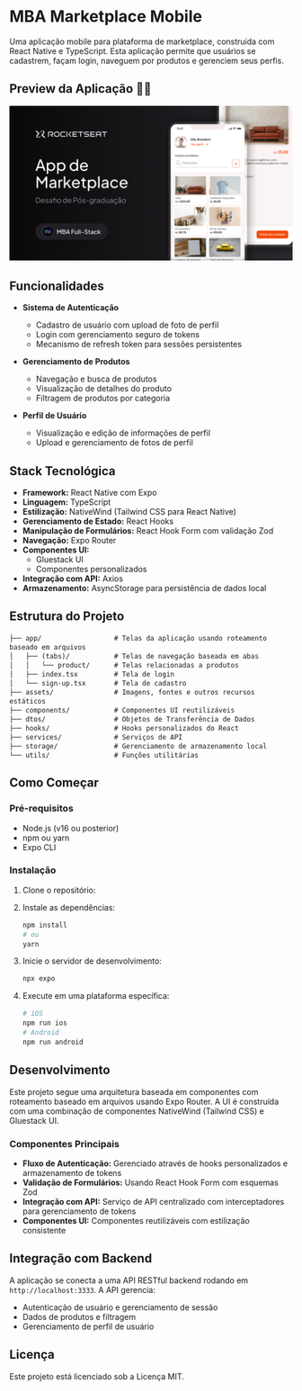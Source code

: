 # MBA Marketplace Mobile

Uma aplicação mobile para plataforma de marketplace, construída com React Native e TypeScript. Esta aplicação permite que usuários se cadastrem, façam login, naveguem por produtos e gerenciem seus perfis.

## Preview da Aplicação  👨‍🎨

![MarketPlace Mobile](home.png)

## Funcionalidades

- **Sistema de Autenticação**

  - Cadastro de usuário com upload de foto de perfil
  - Login com gerenciamento seguro de tokens
  - Mecanismo de refresh token para sessões persistentes

- **Gerenciamento de Produtos**

  - Navegação e busca de produtos
  - Visualização de detalhes do produto
  - Filtragem de produtos por categoria

- **Perfil de Usuário**
  - Visualização e edição de informações de perfil
  - Upload e gerenciamento de fotos de perfil

## Stack Tecnológica

- **Framework:** React Native com Expo
- **Linguagem:** TypeScript
- **Estilização:** NativeWind (Tailwind CSS para React Native)
- **Gerenciamento de Estado:** React Hooks
- **Manipulação de Formulários:** React Hook Form com validação Zod
- **Navegação:** Expo Router
- **Componentes UI:**
  - Gluestack UI
  - Componentes personalizados
- **Integração com API:** Axios
- **Armazenamento:** AsyncStorage para persistência de dados local

## Estrutura do Projeto

```
├── app/                  # Telas da aplicação usando roteamento baseado em arquivos
│   ├── (tabs)/           # Telas de navegação baseada em abas
│   │   └── product/      # Telas relacionadas a produtos
│   ├── index.tsx         # Tela de login
│   └── sign-up.tsx       # Tela de cadastro
├── assets/               # Imagens, fontes e outros recursos estáticos
├── components/           # Componentes UI reutilizáveis
├── dtos/                 # Objetos de Transferência de Dados
├── hooks/                # Hooks personalizados do React
├── services/             # Serviços de API
├── storage/              # Gerenciamento de armazenamento local
└── utils/                # Funções utilitárias
```

## Como Começar

### Pré-requisitos

- Node.js (v16 ou posterior)
- npm ou yarn
- Expo CLI

### Instalação

1. Clone o repositório:

2. Instale as dependências:

   ```bash
   npm install
   # ou
   yarn
   ```

3. Inicie o servidor de desenvolvimento:

   ```bash
   npx expo
   ```

4. Execute em uma plataforma específica:
   ```bash
   # iOS
   npm run ios
   # Android
   npm run android
   ```

## Desenvolvimento

Este projeto segue uma arquitetura baseada em componentes com roteamento baseado em arquivos usando Expo Router. A UI é construída com uma combinação de componentes NativeWind (Tailwind CSS) e Gluestack UI.

### Componentes Principais

- **Fluxo de Autenticação:** Gerenciado através de hooks personalizados e armazenamento de tokens
- **Validação de Formulários:** Usando React Hook Form com esquemas Zod
- **Integração com API:** Serviço de API centralizado com interceptadores para gerenciamento de tokens
- **Componentes UI:** Componentes reutilizáveis com estilização consistente

## Integração com Backend

A aplicação se conecta a uma API RESTful backend rodando em `http://localhost:3333`. A API gerencia:

- Autenticação de usuário e gerenciamento de sessão
- Dados de produtos e filtragem
- Gerenciamento de perfil de usuário

## Licença

Este projeto está licenciado sob a Licença MIT.
